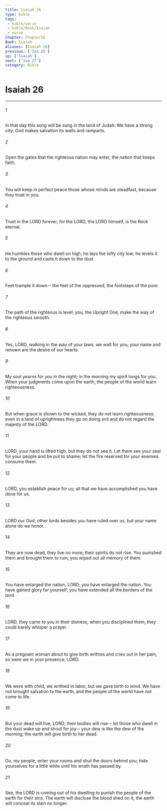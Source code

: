```yaml
---
title: Isaiah 26
type: Bible
tags:
 - bible/verse
 - bible/book/Isaiah
 - verse
Chapter: Chapter26
Book: Isaiah
Aliases: [Isaiah 26]
previous: ['Isa 25']
up: ['Isaiah']
next: ['Isa 27']
category: Bible
---
```

# Isaiah 26

***


###### 1 
In that day this song will be sung in the land of Judah: We have a strong city; God makes salvation its walls and ramparts. 

###### 2 
Open the gates that the righteous nation may enter, the nation that keeps faith. 

###### 3 
You will keep in perfect peace those whose minds are steadfast, because they trust in you. 

###### 4 
Trust in the LORD forever, for the LORD, the LORD himself, is the Rock eternal. 

###### 5 
He humbles those who dwell on high, he lays the lofty city low; he levels it to the ground and casts it down to the dust. 

###### 6 
Feet trample it down-- the feet of the oppressed, the footsteps of the poor. 

###### 7 
The path of the righteous is level; you, the Upright One, make the way of the righteous smooth. 

###### 8 
Yes, LORD, walking in the way of your laws, we wait for you; your name and renown are the desire of our hearts. 

###### 9 
My soul yearns for you in the night; in the morning my spirit longs for you. When your judgments come upon the earth, the people of the world learn righteousness. 

###### 10 
But when grace is shown to the wicked, they do not learn righteousness; even in a land of uprightness they go on doing evil and do not regard the majesty of the LORD. 

###### 11 
LORD, your hand is lifted high, but they do not see it. Let them see your zeal for your people and be put to shame; let the fire reserved for your enemies consume them. 

###### 12 
LORD, you establish peace for us; all that we have accomplished you have done for us. 

###### 13 
LORD our God, other lords besides you have ruled over us, but your name alone do we honor. 

###### 14 
They are now dead, they live no more; their spirits do not rise. You punished them and brought them to ruin; you wiped out all memory of them. 

###### 15 
You have enlarged the nation, LORD; you have enlarged the nation. You have gained glory for yourself; you have extended all the borders of the land. 

###### 16 
LORD, they came to you in their distress; when you disciplined them, they could barely whisper a prayer. 

###### 17 
As a pregnant woman about to give birth writhes and cries out in her pain, so were we in your presence, LORD. 

###### 18 
We were with child, we writhed in labor, but we gave birth to wind. We have not brought salvation to the earth, and the people of the world have not come to life. 

###### 19 
But your dead will live, LORD; their bodies will rise-- let those who dwell in the dust wake up and shout for joy-- your dew is like the dew of the morning; the earth will give birth to her dead. 

###### 20 
Go, my people, enter your rooms and shut the doors behind you; hide yourselves for a little while until his wrath has passed by. 

###### 21 
See, the LORD is coming out of his dwelling to punish the people of the earth for their sins. The earth will disclose the blood shed on it; the earth will conceal its slain no longer. 
